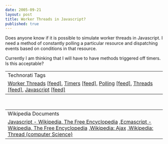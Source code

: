 ```yaml
---
date: 2005-09-21
layout: post
title: Worker Threads in Javascript?
published: true
---
```

Does anyone know if it is possible to simulate worker threads in Javascript.  I need a method of constantly polling a particular resource and dispatching events based on conditions in that resource.<p />Currently I am thinking that I will have to have methods triggered off timers.  Is this acceptable?<p /><table class="TechnoratiHead TagHeader">
<tr><td>Technorati Tags</td></tr>
<tr class="Technorati"><td>
<a href="http://www.technorati.com/tag/Worker%20Threads" class="Tag" rel="tag">Worker Threads</a> <a href="http://feeds.technorati.com/feed/posts/tag/Worker%20Threads" class="Tag">[feed]</a>, <a href="http://www.technorati.com/tag/Timers" class="Tag" rel="tag">Timers</a> <a href="http://feeds.technorati.com/feed/posts/tag/Timers" class="Tag">[feed]</a>, <a href="http://www.technorati.com/tag/Polling" class="Tag" rel="tag">Polling</a> <a href="http://feeds.technorati.com/feed/posts/tag/Polling" class="Tag">[feed]</a>, <a href="http://www.technorati.com/tag/Threads" class="Tag" rel="tag">Threads</a> <a href="http://feeds.technorati.com/feed/posts/tag/Threads" class="Tag">[feed]</a>, <a href="http://www.technorati.com/tag/Javascript" class="Tag" rel="tag">Javascript</a> <a href="http://feeds.technorati.com/feed/posts/tag/Javascript" class="Tag">[feed]</a>
</td></tr>
</table><br /><table class="TechnoratiHead TagHeader">
<tr><td>Wikipedia Documents</td></tr>
<tr class="Technorati"><td>
<a href="http://en.wikipedia.org/wiki/JavaScript">Javascript - Wikipedia, The Free Encyclopedia</a> ,<a href="http://en.wikipedia.org/wiki/ECMAScript">Ecmascript - Wikipedia, The Free Encyclopedia</a> ,<a href="http://en.wikipedia.org/wiki/AJAX">Wikipedia: Ajax</a> ,<a href="http://en.wikipedia.org/wiki/Thread_(computer_science)">Wikipedia: Thread (computer Science)</a>
</td></tr>
</table><div class="blogger-post-footer"><img class="posterous_download_image" src="https://blogger.googleusercontent.com/tracker/8109338-112733306726105453?l=www.kinlan.co.uk%2Findex.html" height="1" alt="" width="1" /></div>

